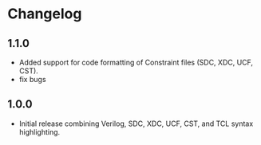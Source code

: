 # Changelog

## 1.1.0
- Added support for code formatting of Constraint files (SDC, XDC, UCF, CST).
- fix bugs

## 1.0.0
- Initial release combining Verilog, SDC, XDC, UCF, CST, and TCL syntax highlighting.
